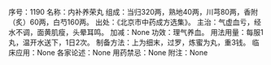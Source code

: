 序号：1190
名称：内补养荣丸
组成：当归320两，熟地40两，川芎80两，香附（炙）60两，白芍160两。
出处：《北京市中药成方选集》。
主治：气虚血亏，经水不调，面黄肌瘦，头晕耳鸣。
加减：None
功效：理气养血。
用法用量：每服1丸，温开水送下，1日2次。
制备方法：上为细末，过罗，炼蜜为丸，重3钱。
临床应用：None
各家论述：None
用药禁忌：None
附注：None

